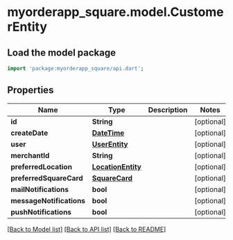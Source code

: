 # myorderapp_square.model.CustomerEntity

## Load the model package
```dart
import 'package:myorderapp_square/api.dart';
```

## Properties
Name | Type | Description | Notes
------------ | ------------- | ------------- | -------------
**id** | **String** |  | [optional] 
**createDate** | [**DateTime**](DateTime.md) |  | [optional] 
**user** | [**UserEntity**](UserEntity.md) |  | [optional] 
**merchantId** | **String** |  | [optional] 
**preferredLocation** | [**LocationEntity**](LocationEntity.md) |  | [optional] 
**preferredSquareCard** | [**SquareCard**](SquareCard.md) |  | [optional] 
**mailNotifications** | **bool** |  | [optional] 
**messageNotifications** | **bool** |  | [optional] 
**pushNotifications** | **bool** |  | [optional] 

[[Back to Model list]](../README.md#documentation-for-models) [[Back to API list]](../README.md#documentation-for-api-endpoints) [[Back to README]](../README.md)


